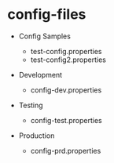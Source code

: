 # config-files

* Config Samples
  - test-config.properties
  - test-config2.properties

* Development
  - config-dev.properties
  
* Testing
  - config-test.properties

* Production
  - config-prd.properties
